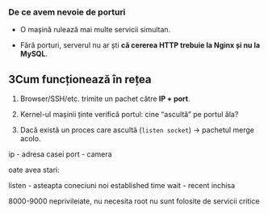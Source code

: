  ### De ce avem nevoie de porturi

- O mașină rulează mai multe servicii simultan.
    
- Fără porturi, serverul nu ar ști **că cererea HTTP trebuie la Nginx și nu la MySQL**.



## **3️Cum funcționează în rețea**

1. Browser/SSH/etc. trimite un pachet către **IP + port**.
    
2. Kernel-ul mașinii ținte verifică portul: cine “ascultă” pe portul ăla?
    
3. Dacă există un proces care ascultă (`listen socket`) → pachetul merge acolo.



ip - adresa casei
port - camera

oate avea stari:

listen - asteapta coneciuni noi
established
time wait - recent inchisa


8000-9000 neprivileiate, nu necesita root
nu sunt folosite de servicii critice